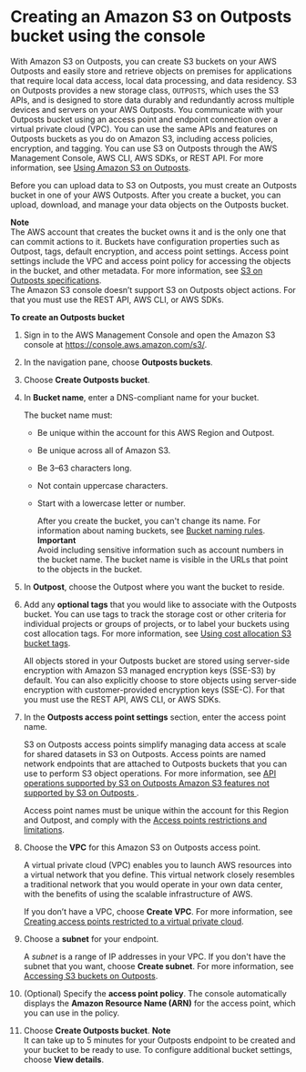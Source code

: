 # Creating an Amazon S3 on Outposts bucket using the console<a name="s3-outposts-create-bucket"></a>

With Amazon S3 on Outposts, you can create S3 buckets on your AWS Outposts and easily store and retrieve objects on premises for applications that require local data access, local data processing, and data residency\. S3 on Outposts provides a new storage class, `OUTPOSTS`, which uses the S3 APIs, and is designed to store data durably and redundantly across multiple devices and servers on your AWS Outposts\. You communicate with your Outposts bucket using an access point and endpoint connection over a virtual private cloud \(VPC\)\. You can use the same APIs and features on Outposts buckets as you do on Amazon S3, including access policies, encryption, and tagging\. You can use S3 on Outposts through the AWS Management Console, AWS CLI, AWS SDKs, or REST API\. For more information, see [Using Amazon S3 on Outposts](S3onOutposts.md)\.

Before you can upload data to S3 on Outposts, you must create an Outposts bucket in one of your AWS Outposts\. After you create a bucket, you can upload, download, and manage your data objects on the Outposts bucket\.

**Note**  
The AWS account that creates the bucket owns it and is the only one that can commit actions to it\. Buckets have configuration properties such as Outpost, tags, default encryption, and access point settings\. Access point settings include the VPC and access point policy for accessing the objects in the bucket, and other metadata\. For more information, see [S3 on Outposts specifications](S3OnOutpostsRestrictionsLimitations.md#S3OnOutpostsSpecifications)\.  
The Amazon S3 console doesn’t support S3 on Outposts object actions\. For that you must use the REST API, AWS CLI, or AWS SDKs\.



**To create an Outposts bucket**

1. Sign in to the AWS Management Console and open the Amazon S3 console at [https://console\.aws\.amazon\.com/s3/](https://console.aws.amazon.com/s3/)\.

1. In the navigation pane, choose **Outposts buckets**\.

1. Choose **Create Outposts bucket**\.

1. In **Bucket name**, enter a DNS\-compliant name for your bucket\.

   The bucket name must:
   + Be unique within the account for this AWS Region and Outpost\.
   + Be unique across all of Amazon S3\.
   + Be 3–63 characters long\.
   + Not contain uppercase characters\.
   + Start with a lowercase letter or number\.

     After you create the bucket, you can't change its name\. For information about naming buckets, see [Bucket naming rules](bucketnamingrules.md)\.
**Important**  
Avoid including sensitive information such as account numbers in the bucket name\. The bucket name is visible in the URLs that point to the objects in the bucket\.

1. In **Outpost**, choose the Outpost where you want the bucket to reside\. 

1. Add any **optional tags** that you would like to associate with the Outposts bucket\. You can use tags to track the storage cost or other criteria for individual projects or groups of projects, or to label your buckets using cost allocation tags\. For more information, see [Using cost allocation S3 bucket tags](CostAllocTagging.md)\.

   All objects stored in your Outposts bucket are stored using server\-side encryption with Amazon S3 managed encryption keys \(SSE\-S3\) by default\. You can also explicitly choose to store objects using server\-side encryption with customer\-provided encryption keys \(SSE\-C\)\. For that you must use the REST API, AWS CLI, or AWS SDKs\.

1. In the **Outposts access point settings** section, enter the access point name\.

   S3 on Outposts access points simplify managing data access at scale for shared datasets in S3 on Outposts\. Access points are named network endpoints that are attached to Outposts buckets that you can use to perform S3 object operations\. For more information, see [API operations supported by S3 on Outposts Amazon S3 features not supported by S3 on Outposts ](S3OnOutpostsRestrictionsLimitations.md#S3OnOutpostsAPILimitations)\. 

   Access point names must be unique within the account for this Region and Outpost, and comply with the [Access points restrictions and limitations](access-points-restrictions-limitations.md)\.

1. Choose the **VPC** for this Amazon S3 on Outposts access point\. 

   A virtual private cloud \(VPC\) enables you to launch AWS resources into a virtual network that you define\. This virtual network closely resembles a traditional network that you would operate in your own data center, with the benefits of using the scalable infrastructure of AWS\. 

   If you don’t have a VPC, choose **Create VPC**\. For more information, see [Creating access points restricted to a virtual private cloud](access-points-vpc.md)\.

1. Choose a **subnet** for your endpoint\. 

   A *subnet* is a range of IP addresses in your VPC\. If you don't have the subnet that you want, choose **Create subnet**\. For more information, see [Accessing S3 buckets on Outposts](https://docs.aws.amazon.com/AWSEC2/latest/UserGuide/ec2-security-groups.html)\. 

1. \(Optional\) Specify the **access point policy**\. The console automatically displays the **Amazon Resource Name \(ARN\)** for the access point, which you can use in the policy\.

1. Choose **Create Outposts bucket**\.
**Note**  
It can take up to 5 minutes for your Outposts endpoint to be created and your bucket to be ready to use\. To configure additional bucket settings, choose **View details**\.